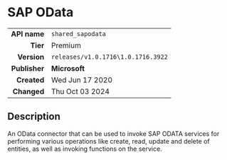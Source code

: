 # SAP OData
| | |
|-:|-|
|**API name**|`shared_sapodata`|
|**Tier**|Premium|
|**Version**|`releases/v1.0.1716\1.0.1716.3922`|
|**Publisher**|**Microsoft**|
|**Created**|Wed Jun 17 2020|
|**Changed**|Thu Oct 03 2024|

## Description
An OData connector that can be used to invoke SAP ODATA services for performing various operations like create, read, update and delete of entities, as well as invoking functions on the service.
